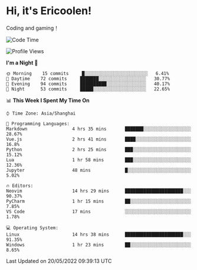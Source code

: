 # Hi, it's Ericoolen!
Coding and gaming！

<!--START_SECTION:waka-->
![Code Time](http://img.shields.io/badge/Code%20Time-260%20hrs%2053%20mins-blue)

![Profile Views](http://img.shields.io/badge/Profile%20Views-6-blue)

**I'm a Night 🦉** 

```text
🌞 Morning    15 commits     █░░░░░░░░░░░░░░░░░░░░░░░░   6.41% 
🌆 Daytime    72 commits     ███████░░░░░░░░░░░░░░░░░░   30.77% 
🌃 Evening    94 commits     ██████████░░░░░░░░░░░░░░░   40.17% 
🌙 Night      53 commits     █████░░░░░░░░░░░░░░░░░░░░   22.65%

```


📊 **This Week I Spent My Time On** 

```text
⌚︎ Time Zone: Asia/Shanghai

💬 Programming Languages: 
Markdown                 4 hrs 35 mins       ███████░░░░░░░░░░░░░░░░░░   28.67% 
Vue.js                   2 hrs 41 mins       ████░░░░░░░░░░░░░░░░░░░░░   16.8% 
Python                   2 hrs 25 mins       ███░░░░░░░░░░░░░░░░░░░░░░   15.12% 
Lua                      1 hr 58 mins        ███░░░░░░░░░░░░░░░░░░░░░░   12.36% 
Jupyter                  48 mins             █░░░░░░░░░░░░░░░░░░░░░░░░   5.02%

🔥 Editors: 
Neovim                   14 hrs 29 mins      ██████████████████████░░░   90.37% 
PyCharm                  1 hr 15 mins        ██░░░░░░░░░░░░░░░░░░░░░░░   7.85% 
VS Code                  17 mins             ░░░░░░░░░░░░░░░░░░░░░░░░░   1.78%

💻 Operating System: 
Linux                    14 hrs 38 mins      ██████████████████████░░░   91.35% 
Windows                  1 hr 23 mins        ██░░░░░░░░░░░░░░░░░░░░░░░   8.65%

```


 Last Updated on 20/05/2022 09:39:13 UTC
<!--END_SECTION:waka-->

